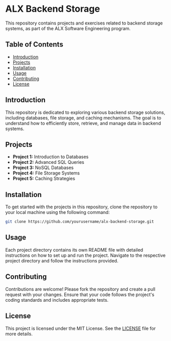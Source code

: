 # ALX Backend Storage

This repository contains projects and exercises related to backend storage systems, as part of the ALX Software Engineering program.

## Table of Contents
- [Introduction](#introduction)
- [Projects](#projects)
- [Installation](#installation)
- [Usage](#usage)
- [Contributing](#contributing)
- [License](#license)

## Introduction
This repository is dedicated to exploring various backend storage solutions, including databases, file storage, and caching mechanisms. The goal is to understand how to efficiently store, retrieve, and manage data in backend systems.

## Projects
- **Project 1:** Introduction to Databases
- **Project 2:** Advanced SQL Queries
- **Project 3:** NoSQL Databases
- **Project 4:** File Storage Systems
- **Project 5:** Caching Strategies

## Installation
To get started with the projects in this repository, clone the repository to your local machine using the following command:
```bash
git clone https://github.com/yourusername/alx-backend-storage.git
```

## Usage
Each project directory contains its own README file with detailed instructions on how to set up and run the project. Navigate to the respective project directory and follow the instructions provided.

## Contributing
Contributions are welcome! Please fork the repository and create a pull request with your changes. Ensure that your code follows the project's coding standards and includes appropriate tests.

## License
This project is licensed under the MIT License. See the [LICENSE](LICENSE) file for more details.